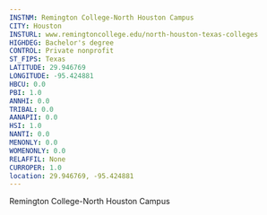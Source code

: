 ```yaml
---
INSTNM: Remington College-North Houston Campus
CITY: Houston
INSTURL: www.remingtoncollege.edu/north-houston-texas-colleges
HIGHDEG: Bachelor's degree
CONTROL: Private nonprofit
ST_FIPS: Texas
LATITUDE: 29.946769
LONGITUDE: -95.424881
HBCU: 0.0
PBI: 1.0
ANNHI: 0.0
TRIBAL: 0.0
AANAPII: 0.0
HSI: 1.0
NANTI: 0.0
MENONLY: 0.0
WOMENONLY: 0.0
RELAFFIL: None
CURROPER: 1.0
location: 29.946769, -95.424881
---
```

Remington College-North Houston Campus